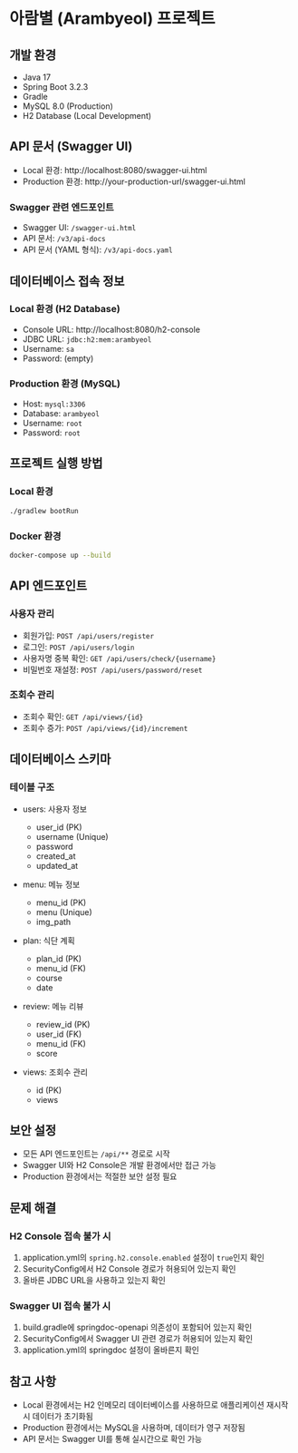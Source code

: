 # 아람별 (Arambyeol) 프로젝트

## 개발 환경
- Java 17
- Spring Boot 3.2.3
- Gradle
- MySQL 8.0 (Production)
- H2 Database (Local Development)

## API 문서 (Swagger UI)
- Local 환경: http://localhost:8080/swagger-ui.html
- Production 환경: http://your-production-url/swagger-ui.html

### Swagger 관련 엔드포인트
- Swagger UI: `/swagger-ui.html`
- API 문서: `/v3/api-docs`
- API 문서 (YAML 형식): `/v3/api-docs.yaml`

## 데이터베이스 접속 정보

### Local 환경 (H2 Database)
- Console URL: http://localhost:8080/h2-console
- JDBC URL: `jdbc:h2:mem:arambyeol`
- Username: `sa`
- Password: (empty)

### Production 환경 (MySQL)
- Host: `mysql:3306`
- Database: `arambyeol`
- Username: `root`
- Password: `root`

## 프로젝트 실행 방법

### Local 환경
```bash
./gradlew bootRun
```

### Docker 환경
```bash
docker-compose up --build
```

## API 엔드포인트

### 사용자 관리
- 회원가입: `POST /api/users/register`
- 로그인: `POST /api/users/login`
- 사용자명 중복 확인: `GET /api/users/check/{username}`
- 비밀번호 재설정: `POST /api/users/password/reset`

### 조회수 관리
- 조회수 확인: `GET /api/views/{id}`
- 조회수 증가: `POST /api/views/{id}/increment`

## 데이터베이스 스키마

### 테이블 구조
- users: 사용자 정보
  - user_id (PK)
  - username (Unique)
  - password
  - created_at
  - updated_at

- menu: 메뉴 정보
  - menu_id (PK)
  - menu (Unique)
  - img_path

- plan: 식단 계획
  - plan_id (PK)
  - menu_id (FK)
  - course
  - date

- review: 메뉴 리뷰
  - review_id (PK)
  - user_id (FK)
  - menu_id (FK)
  - score

- views: 조회수 관리
  - id (PK)
  - views

## 보안 설정
- 모든 API 엔드포인트는 `/api/**` 경로로 시작
- Swagger UI와 H2 Console은 개발 환경에서만 접근 가능
- Production 환경에서는 적절한 보안 설정 필요

## 문제 해결

### H2 Console 접속 불가 시
1. application.yml의 `spring.h2.console.enabled` 설정이 `true`인지 확인
2. SecurityConfig에서 H2 Console 경로가 허용되어 있는지 확인
3. 올바른 JDBC URL을 사용하고 있는지 확인

### Swagger UI 접속 불가 시
1. build.gradle에 springdoc-openapi 의존성이 포함되어 있는지 확인
2. SecurityConfig에서 Swagger UI 관련 경로가 허용되어 있는지 확인
3. application.yml의 springdoc 설정이 올바른지 확인

## 참고 사항
- Local 환경에서는 H2 인메모리 데이터베이스를 사용하므로 애플리케이션 재시작 시 데이터가 초기화됨
- Production 환경에서는 MySQL을 사용하며, 데이터가 영구 저장됨
- API 문서는 Swagger UI를 통해 실시간으로 확인 가능 